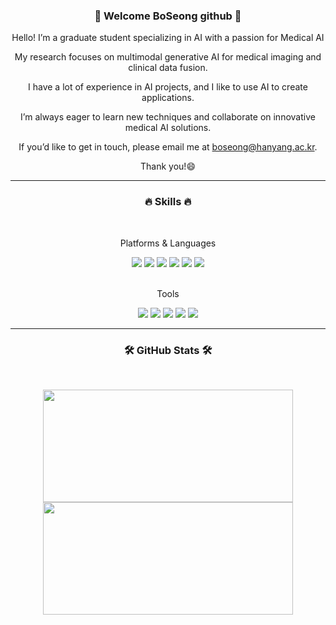 

<!--
**BOSEONG000126/BOSEONG000126** is a ✨ _special_ ✨ repository because its `README.md` (this file) appears on your GitHub profile.
Here are some ideas to get you started:
- 🔭 I’m currently working on ...
- 🌱 I’m currently learning ...
- 👯 I’m looking to collaborate on ...
- 🤔 I’m looking for help with ...
- 💬 Ask me about ...
- 📫 How to reach me: ...
- 😄 Pronouns: ...
- ⚡ Fun fact: ...
-->

<div align="center">
  <h3>🍵 Welcome BoSeong github 🍵</h3>
  
<p>Hello! I’m a graduate student specializing in AI with a passion for Medical AI</p>
<p>My research focuses on multimodal generative AI for medical imaging and clinical data fusion.</p>
<p>I have a lot of experience in AI projects, and I like to use AI to create applications.</p>
<p>I’m always eager to learn new techniques and collaborate on innovative medical AI solutions.</p>
<p>If you’d like to get in touch, please email me at <a href="mailto:boseong@hanyang.ac.kr">boseong@hanyang.ac.kr</a>.</p>
<p>Thank you!😄</p>

<hr/>


  <h3>🔥 Skills 🔥</h3>
  <br/>
  <p>Platforms & Languages</p>
  <img src="https://img.shields.io/badge/JAVA-007396?style=for-the-badge&logo=java&logoColor=white">
  <img src="https://img.shields.io/badge/kotlin-7F52FF?style=for-the-badge&logo=kotlin&logoColor=white">
  <img src="https://img.shields.io/badge/python-3776AB?style=for-the-badge&logo=python&logoColor=white">
  <img src="https://img.shields.io/badge/html5-E34F26?style=for-the-badge&logo=html5&logoColor=white">
  <img src="https://img.shields.io/badge/css3-1572B6?style=for-the-badge&logo=css3&logoColor=white">
  <img src="https://img.shields.io/badge/Android-3DDC84?style=for-the-badge&logo=Android&logoColor=white">
  <br/>
  <br/>
  <p>Tools</p>
  <img src="https://img.shields.io/badge/visualstudiocode-007ACC?style=for-the-badge&logo=visualstudiocode&logoColor=white">
  <img src="https://img.shields.io/badge/jupyter-F37626?style=for-the-badge&logo=jupyter&logoColor=white">
  <img src="https://img.shields.io/badge/spyderide-FF0000?style=for-the-badge&logo=spyderide&logoColor=white">
  <img src="https://img.shields.io/badge/androidstudio-3DDC84?style=for-the-badge&logo=androidstudio&logoColor=white">
  <img src="https://img.shields.io/badge/eclipseide-2C2255?style=for-the-badge&logo=eclipseide&logoColor=white">
  <hr/>

  <h3>🛠 GitHub Stats 🛠</h3>
  <br/>
  <p>
    <img width = "400em" height="180em" src="https://github-readme-stats.vercel.app/api?username=BOSEONG000126&show_icons=true&include_all_commits=true&bg_color=30,81c147,008000&title_color=fff&text_color=fff">
    <img width="400em" height="180em" src="https://github-readme-stats.vercel.app/api/top-langs/?username=BOSEONG000126&layout=compact&bg_color=30,81c147,008000&title_color=fff&text_color=fff">
  </p>

</div>



